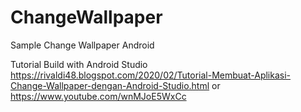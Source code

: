 # ChangeWallpaper
Sample Change Wallpaper Android

Tutorial Build with Android Studio https://rivaldi48.blogspot.com/2020/02/Tutorial-Membuat-Aplikasi-Change-Wallpaper-dengan-Android-Studio.html or https://www.youtube.com/wnMJoE5WxCc
